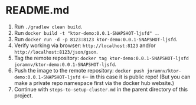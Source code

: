 # README.md

1. Run `./gradlew clean build`.
2. Run `docker build -t "ktor-demo:0.0.1-SNAPSHOT-ljsfd" .`.
3. Run `docker run -d -p 8123:8123 ktor-demo:0.0.1-SNAPSHOT-ljsfd`.
4. Verify working via browser: `http://localhost:8123` and/or `http://localhost:8123/json/gson`.
5. Tag the remote repository: `docker tag ktor-demo:0.0.1-SNAPSHOT-ljsfd joramnv/ktor-demo:0.0.1-SNAPSHOT-ljsfd`.
6. Push the image to the remote repository: `docker push joramnv/ktor-demo:0.0.1-SNAPSHOT-ljsfd` <-- in this case it is public repo! (But you can make a private repo namespace first via the docker hub website.)
7. Continue with `steps-to-setup-cluster.md` in the parent directory of this project.

